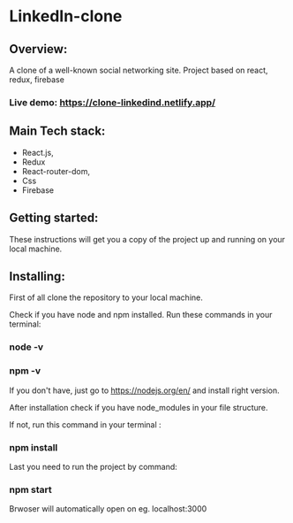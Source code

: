 
# LinkedIn-clone

## Overview: 

A clone of a well-known social networking site. Project based on react, redux, firebase

### Live demo: https://clone-linkedind.netlify.app/

## Main Tech stack:

- React.js,
- Redux
- React-router-dom,
- Css
- Firebase

## Getting started:

These instructions will get you a copy of the project up and running on your local machine.

## Installing:

First of all clone the repository to your local machine.

Check if you have node and npm installed.
Run these commands in your terminal:

### node -v

### npm -v

If you don't have, just go to https://nodejs.org/en/ and install right version.

After installation check if you have node_modules in your file structure.

If not, run this command in your terminal :

### npm install

Last you need to run the project by command:

### npm start

Brwoser will automatically open on eg. localhost:3000
